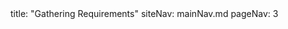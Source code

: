 <frontmatter>
title: "Gathering Requirements"
siteNav: mainNav.md
pageNav: 3
</frontmatter>

<include src="container-inPage-asFlat.md" boilerplate />
